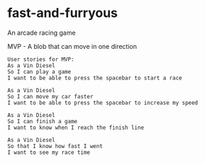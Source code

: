 # fast-and-furryous

An arcade racing game

MVP -  A blob that can move in one direction

```
User stories for MVP:
As a Vin Diesel
So I can play a game
I want to be able to press the spacebar to start a race

As a Vin Diesel
So I can move my car faster
I want to be able to press the spacebar to increase my speed

As a Vin Diesel
So I can finish a game
I want to know when I reach the finish line

As a Vin Diesel
So that I know how fast I went
I want to see my race time
```
